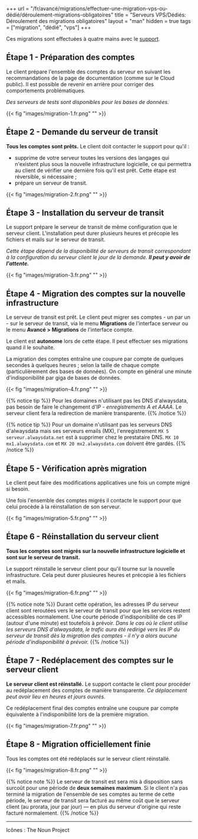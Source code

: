 +++
url = "/fr/avancé/migrations/effectuer-une-migration-vps-ou-dédié/déroulement-migrations-obligatoires"
title = "Serveurs VPS/Dédiés: Déroulement des migrations obligatoires"
layout = "man"
hidden = true
tags = ["migration", "dédié", "vps"]
+++

Ces migrations sont effectuées à quatre mains avec le [support](https://admin.alwaysdata.com/support/).

## Étape 1 - Préparation des comptes
Le client prépare l'ensemble des comptes du serveur en suivant les recommandations de la page de documentation (comme sur le Cloud public). Il est possible de revenir en arrière pour corriger des comportements problématiques.

*Des serveurs de tests sont disponibles pour les bases de données.*

{{< fig "images/migration-1.fr.png" "" >}}

## Étape 2 - Demande du serveur de transit
**Tous les comptes sont prêts.** Le client doit contacter le support pour qu'il :

- supprime de votre serveur toutes les versions des langages qui n'existent plus sous la nouvelle infrastructure logicielle, ce qui permettra au client de vérifier une dernière fois qu'il est prêt. Cette étape est réversible, si nécessaire ;
- prépare un serveur de transit.

{{< fig "images/migration-2.fr.png" "" >}}

## Étape 3 - Installation du serveur de transit
Le support prépare le serveur de transit de même configuration que le serveur client. L'installation peut durer plusieurs heures et précopie les fichiers et mails sur le serveur de transit.

*Cette étape dépend de la disponibilité de serveurs de transit correspondant à la configuration du serveur client le jour de la demande. __Il peut y avoir de l'attente.__*

{{< fig "images/migration-3.fr.png" "" >}}

## Étape 4 - Migration des comptes sur la nouvelle infrastructure
Le serveur de transit est prêt. Le client peut migrer ses comptes - un par un - sur le serveur de transit, via le menu **Migrations** de l'interface serveur ou le menu **Avancé > Migrations** de l'interface compte.

Le client est **autonome** lors de cette étape. Il peut effectuer ses migrations quand il le souhaite.

La migration des comptes entraîne une coupure par compte de quelques secondes à quelques heures ; selon la taille de chaque compte (particulièrement des bases de données). On compte en général une minute d'indisponibilité par giga de bases de données.

{{< fig "images/migration-4.fr.png" "" >}}

{{% notice tip %}}
Pour les domaines n'utilisant pas les DNS d'alwaysdata, pas besoin de faire le changement d'IP - *enregistrements A et AAAA*. Le serveur client fera la redirection de manière transparente.
{{% /notice %}}

{{% notice tip %}}
Pour un domaine n'utilisant pas les serveurs DNS d'alwaysdata mais ses serveurs emails (MX), l'enregistrement `MX 5 serveur.alwaysdata.net` est à supprimer chez le prestataire DNS. `MX 10 mx1.alwaysdata.com` et `MX 20 mx2.alwaysdata.com` doivent être gardés.
{{% /notice %}}

## Étape 5 - Vérification après migration
Le client peut faire des modifications applicatives une fois un compte migré si besoin.

Une fois l'ensemble des comptes migrés il contacte le support pour que celui procède à la réinstallation de son serveur.

{{< fig "images/migration-5.fr.png" "" >}}

## Étape 6 - Réinstallation du serveur client
**Tous les comptes sont migrés sur la nouvelle infrastructure logicielle et sont sur le serveur de transit.**

Le support réinstalle le serveur client pour qu'il tourne sur la nouvelle infrastructure. Cela peut durer plusieures heures et précopie à les fichiers et mails.

{{< fig "images/migration-6.fr.png" "" >}}

{{% notice note %}}
Durant cette opération, les adresses IP du serveur client sont reroutées vers le serveur de transit pour que les services restent accessibles normalement. Une courte période d'indisponibilité de ces IP (autour d'une minute) est toutefois à prévoir. *Dans le cas où le client utilise les serveurs DNS d'alwaysdata, le trafic aura été redirigé vers les IP du serveur de transit dès la migration des comptes - il n'y a alors aucune période d'indisponibilité à prévoir.*
{{% /notice %}}

## Étape 7 - Redéplacement des comptes sur le serveur client
**Le serveur client est réinstallé.** Le support contacte le client pour procéder au redéplacement des comptes de manière transparente. *Ce déplacement peut avoir lieu en heures et jours ouvrés.*

Ce redéplacement final des comptes entraîne une coupure par compte équivalente à l'indisponibilité lors de la première migration.

{{< fig "images/migration-7.fr.png" "" >}}

## Étape 8 - Migration officiellement finie
Tous les comptes ont été redéplacés sur le serveur client réinstallé.

{{< fig "images/migration-8.fr.png" "" >}}

{{% notice note %}}
Le serveur de transit est sera mis à disposition sans surcoût pour une période de **deux semaines maximum**. Si le client n'a pas terminé la migration de l'ensemble de ses comptes au terme de cette période, le serveur de transit sera facturé au même coût que le serveur client (au prorata, jour par jour) — en plus du serveur d'origine qui reste facturé normalement.
{{% /notice %}}

---
Icônes : The Noun Project

